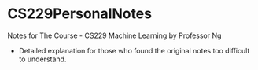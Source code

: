 # CS229PersonalNotes
Notes for The Course - CS229 Machine Learning by Professor Ng
* Detailed explanation for those who found the original notes too difficult to understand.
